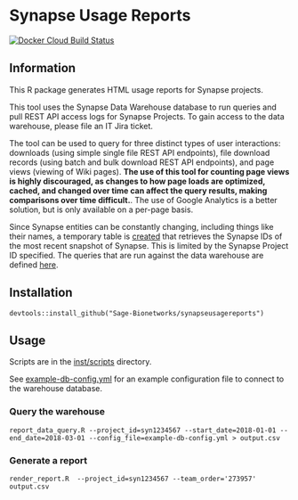 # Synapse Usage Reports

[![Docker Cloud Build Status](https://img.shields.io/docker/cloud/build/sagebionetworks/synapseusagereports)](https://hub.docker.com/r/sagebionetworks/synapseusagereports)

## Information

This R package generates HTML usage reports for Synapse projects. 

This tool uses the Synapse Data Warehouse database to run queries and pull REST API access logs for Synapse Projects. To gain access to the data warehouse, please file an IT Jira ticket.

The tool can be used to query for three distinct types of user interactions: downloads (using simple single file REST API endpoints), file download records (using batch and bulk download REST API endpoints), and page views (viewing of Wiki pages). **The use of this tool for counting page views is highly discouraged, as changes to how page loads are optimized, cached, and changed over time can affect the query results, making comparisons over time difficult.**. The use of Google Analytics is a better solution, but is only available on a per-page basis.

Since Synapse entities can be constantly changing, including things like their names, a temporary table is [created](https://github.com/Sage-Bionetworks/synapseusagereports/blob/master/R/lib.R#L145) that retrieves the Synapse IDs of the most recent snapshot of Synapse. This is limited by the Synapse Project ID specified. The queries that are run against the data warehouse are defined [here](https://github.com/Sage-Bionetworks/synapseusagereports/blob/master/R/lib.R#L36-L38).

## Installation

```
devtools::install_github("Sage-Bionetworks/synapseusagereports")
```

## Usage

Scripts are in the [inst/scripts](inst/scripts) directory.

See [example-db-config.yml](example-db-config.yml) for an example configuration file to connect to the warehouse database.

### Query the warehouse

```
report_data_query.R --project_id=syn1234567 --start_date=2018-01-01 --end_date=2018-03-01 --config_file=example-db-config.yml > output.csv
```

### Generate a report

```
render_report.R  --project_id=syn1234567 --team_order='273957' output.csv
```

